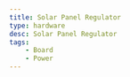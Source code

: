 ```yaml
---
title: Solar Panel Regulator
type: hardware
desc: Solar Panel Regulator
tags:
    - Board
    - Power
---
```

